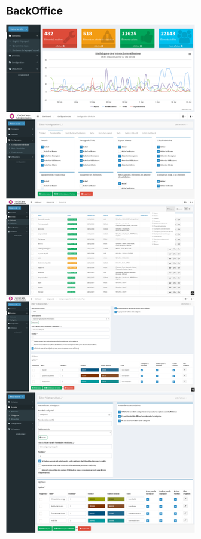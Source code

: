 BackOffice
=========

![Dashboard](docs/images/21.png "Dashboard")
![Dashboard](docs/images/22.png "Dashboard")
![Dashboard](docs/images/2.png "Dashboard")
![Dashboard](docs/images/5.png "Dashboard")
![Dashboard](docs/images/24.png "Dashboard")